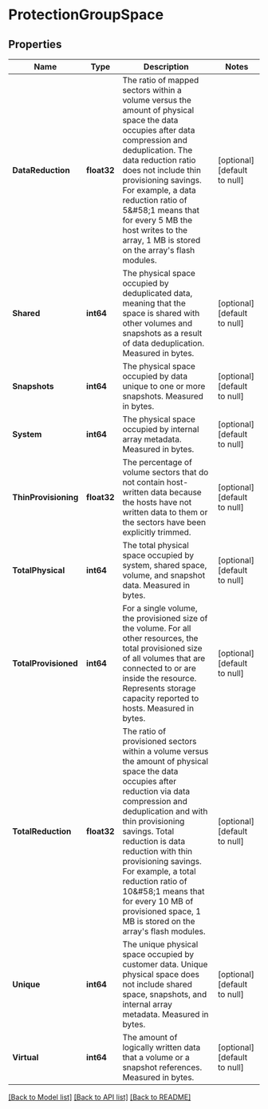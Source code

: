 # ProtectionGroupSpace

## Properties
Name | Type | Description | Notes
------------ | ------------- | ------------- | -------------
**DataReduction** | **float32** | The ratio of mapped sectors within a volume versus the amount of physical space the data occupies after data compression and deduplication. The data reduction ratio does not include thin provisioning savings. For example, a data reduction ratio of 5&amp;#58;1 means that for every 5 MB the host writes to the array, 1 MB is stored on the array&#x27;s flash modules. | [optional] [default to null]
**Shared** | **int64** | The physical space occupied by deduplicated data, meaning that the space is shared with other volumes and snapshots as a result of data deduplication. Measured in bytes. | [optional] [default to null]
**Snapshots** | **int64** | The physical space occupied by data unique to one or more snapshots. Measured in bytes. | [optional] [default to null]
**System** | **int64** | The physical space occupied by internal array metadata. Measured in bytes. | [optional] [default to null]
**ThinProvisioning** | **float32** | The percentage of volume sectors that do not contain host-written data because the hosts have not written data to them or the sectors have been explicitly trimmed. | [optional] [default to null]
**TotalPhysical** | **int64** | The total physical space occupied by system, shared space, volume, and snapshot data. Measured in bytes. | [optional] [default to null]
**TotalProvisioned** | **int64** | For a single volume, the provisioned size of the volume. For all other resources, the total provisioned size of all volumes that are connected to or are inside the resource. Represents storage capacity reported to hosts. Measured in bytes. | [optional] [default to null]
**TotalReduction** | **float32** | The ratio of provisioned sectors within a volume versus the amount of physical space the data occupies after reduction via data compression and deduplication and with thin provisioning savings. Total reduction is data reduction with thin provisioning savings. For example, a total reduction ratio of 10&amp;#58;1 means that for every 10 MB of provisioned space, 1 MB is stored on the array&#x27;s flash modules. | [optional] [default to null]
**Unique** | **int64** | The unique physical space occupied by customer data. Unique physical space does not include shared space, snapshots, and internal array metadata. Measured in bytes. | [optional] [default to null]
**Virtual** | **int64** | The amount of logically written data that a volume or a snapshot references. Measured in bytes. | [optional] [default to null]

[[Back to Model list]](../README.md#documentation-for-models) [[Back to API list]](../README.md#documentation-for-api-endpoints) [[Back to README]](../README.md)

